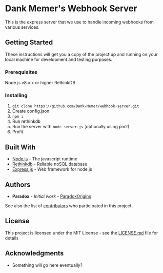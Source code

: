 # Dank Memer's Webhook Server

This is the express server that we use to handle incoming webhooks from various services.

## Getting Started

These instructions will get you a copy of the project up and running on your local machine for development and testing purposes.

### Prerequisites

Node.js v8.x.x or higher
RethinkDB

### Installing
1. `git clone https://github.com/Dank-Memer/webhook-server.git`
2. Create config.json
3. `npm i`
4. Run rethinkdb
5. Run the server with `node server.js` (optionally using pm2)
4. Profit

## Built With

* [Node.js](http://www.dropwizard.io/1.0.2/docs/) - The javascript runtime
* [Rethinkdb](https://maven.apache.org/) - Reliable noSQL database
* [Express.js](https://expressjs.com/) - Web framework for node.js

## Authors

* **Paradox** - *Initial work* - [ParadoxOrigins](https://github.com/ParadoxOrigins)

See also the list of [contributors](https://github.com/Dank-Memer/webhook-server/contributors) who participated in this project.

## License

This project is licensed under the MIT License - see the [LICENSE.md](LICENSE.md) file for details

## Acknowledgments

* Something will go here eventually?

